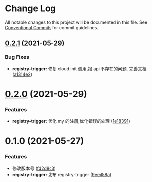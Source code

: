 # Change Log

All notable changes to this project will be documented in this file.
See [Conventional Commits](https://conventionalcommits.org) for commit guidelines.

## [0.2.1](https://github.com/noshower/tb-app/compare/@tb-app/registry-trigger@0.2.0...@tb-app/registry-trigger@0.2.1) (2021-05-29)

### Bug Fixes

- **registry-trigger:** 修复 cloud.init 调用,报 api 不存在的问题. 完善文档 ([a1314e2](https://github.com/noshower/tb-app/commit/a1314e22a6d00ccaf114aff05c5d70b5861cb911))

# [0.2.0](https://github.com/noshower/tb-app/compare/@tb-app/registry-trigger@0.1.0...@tb-app/registry-trigger@0.2.0) (2021-05-29)

### Features

- **registry-trigger:** 优化 my 的注册,优化错误的处理 ([1e18391](https://github.com/noshower/tb-app/commit/1e18391160ff7e4c150082c5d40ac7305bb0431d))

# 0.1.0 (2021-05-27)

### Features

- 修改版本号 ([fd2d8c3](https://github.com/noshower/tb-app/commit/fd2d8c36b70be1a273ff482c93a53c04ef8a63d6))
- **registry-trigger:** 发布 registry-trigger ([9eed58a](https://github.com/noshower/tb-app/commit/9eed58a4931ab69b7b9e6d6a8574ae1b2ee458db))

